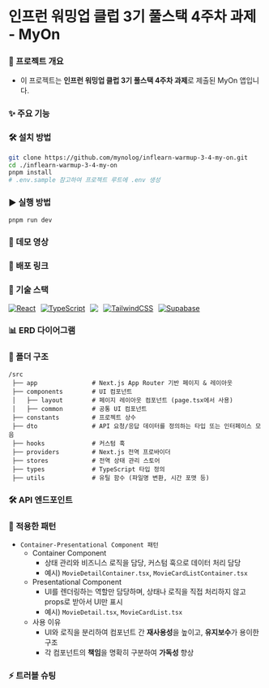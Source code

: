 # 인프런 워밍업 클럽 3기 풀스택 4주차 과제 - MyOn

### 📌 프로젝트 개요

- 이 프로젝트는 **인프런 워밍업 클럽 3기 풀스택 4주차 과제**로 제출된 MyOn 앱입니다.

### ✨ 주요 기능

### 🛠️ 설치 방법

```bash
git clone https://github.com/mynolog/inflearn-warmup-3-4-my-on.git
cd ./inflearn-warmup-3-4-my-on
pnpm install
# .env.sample 참고하여 프로젝트 루트에 .env 생성
```

### ▶️ 실행 방법

```bash
pnpm run dev
```

### 🎥 데모 영상

<!-- #### 👉 [유튜브 링크](https://www.youtube.com/watch?v=o5BwgEixAbE)

[![유튜브 썸네일](https://img.youtube.com/vi/o5BwgEixAbE/0.jpg)](https://www.youtube.com/watch?v=o5BwgEixAbE) -->

### 🚀 배포 링크

### 🧳 기술 스택

<p style="display: flex; gap: 10px;">
  <a href="https://nextjs.org/">
    <img src="https://skillicons.dev/icons?i=nextjs" alt="React" />
  </a>
  <a href="https://www.typescriptlang.org/">
    <img src="https://skillicons.dev/icons?i=ts" alt="TypeScript" />
  </a>
  <a href="https://tanstack.com/query/v5/docs/framework/react/overview">
  <img
      src="https://go-skill-icons.vercel.app/api/icons?i=reactquery"
    />
  </a>
  <a href="https://tailwindcss.com/">
    <img src="https://skillicons.dev/icons?i=tailwind" alt="TailwindCSS" />
  </a>
  <a href="https://supabase.com/">
    <img src="https://skillicons.dev/icons?i=supabase" alt="Supabase" />
  </a>
</p>

### 📊 ERD 다이어그램

<!-- ![ERD 다이어그램](https://gxzwdcgjtorzehmxxqar.supabase.co/storage/v1/object/public/inflearn//myreel_erd.png) -->

<!-- - 테이블
  | **컬럼명** | **설명**
  |-----------------|-----------------------------|
  | | | -->

### 📂 폴더 구조

```
/src
 ├── app               # Next.js App Router 기반 페이지 & 레이아웃
 ├── components        # UI 컴포넌트
 │   ├── layout        # 페이지 레이아웃 컴포넌트 (page.tsx에서 사용)
 │   ├── common        # 공통 UI 컴포넌트
 ├── constants         # 프로젝트 상수
 ├── dto               # API 요청/응답 데이터를 정의하는 타입 또는 인터페이스 모음
 ├── hooks             # 커스텀 훅
 ├── providers         # Next.js 전역 프로바이더
 ├── stores            # 전역 상태 관리 스토어
 ├── types             # TypeScript 타입 정의
 ├── utils             # 유틸 함수 (파일명 변환, 시간 포맷 등)
```

### 🛠 API 엔드포인트

<!-- - `GET /api/movies` → 전체 영화 목록 조회 -->

### 🎯 적용한 패턴

- `Container-Presentational Component 패턴`
  - Container Component
    - 상태 관리와 비즈니스 로직을 담당, 커스텀 훅으로 데이터 처리 담당
    - 예시) `MovieDetailContainer.tsx`, `MovieCardListContainer.tsx`
  - Presentational Component
    - UI를 렌더링하는 역할만 담당하며, 상태나 로직을 직접 처리하지 않고 props로 받아서 UI만 표시
    - 예시) `MovieDetail.tsx`, `MovieCardList.tsx`
  - 사용 이유
    - UI와 로직을 분리하여 컴포넌트 간 **재사용성**을 높이고, **유지보수**가 용이한 구조
    - 각 컴포넌트의 **책임**을 명확히 구분하여 **가독성** 향상

### ⚡ 트러블 슈팅

<!-- - [x]

| 항목          | 내용                                                                        |
| ------------- | --------------------------------------------------------------------------- |
| **문제 상황** |                   |
| **원인**      |                   |
| **해결 방향** |  |
 -->
